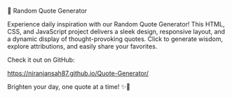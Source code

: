 🚀 Random Quote Generator

Experience daily inspiration with our Random Quote Generator! This HTML, CSS, and JavaScript project delivers a sleek design, responsive layout, and a dynamic display of thought-provoking quotes. Click to generate wisdom, explore attributions, and easily share your favorites. 


Check it out on GitHub: 

 https://niranjansah87.github.io/Quote-Generator/


Brighten your day, one quote at a time! ✨📜

